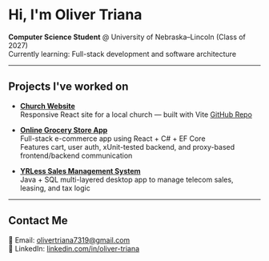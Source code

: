 # Hi, I'm Oliver Triana

**Computer Science Student** @ University of Nebraska–Lincoln (Class of 2027)  
Currently learning: Full-stack development and software architecture  

---

## Projects I've worked on

- [**Church Website**](https://templobautista.net/)  
  Responsive React site for a local church — built with Vite
  [GitHub Repo](https://github.com/OL1V3S/church_site)

- [**Online Grocery Store App**](https://github.com/OL1V3S/361_Project)  
  Full-stack e-commerce app using React + C# + EF Core  
  Features cart, user auth, xUnit-tested backend, and proxy-based frontend/backend communication

- [**YRLess Sales Management System**](https://github.com/OL1V3S/156_project)  
  Java + SQL multi-layered desktop app to manage telecom sales, leasing, and tax logic

---

## Contact Me

📧 Email: [olivertriana7319@gmail.com](mailto:olivertriana7319@gmail.com)  
💼 LinkedIn: [linkedin.com/in/oliver-triana](https://www.linkedin.com/in/oliver-triana/) 


